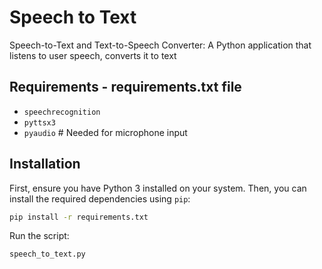 # Speech to Text

Speech-to-Text and Text-to-Speech Converter: A Python application that listens to user speech, converts it to text

## Requirements - requirements.txt file

- `speechrecognition`
- `pyttsx3`
- `pyaudio`  # Needed for microphone input

## Installation

First, ensure you have Python 3 installed on your system. Then, you can install the required dependencies using `pip`:

```bash
pip install -r requirements.txt
```

Run the script:

```bash
speech_to_text.py
```

